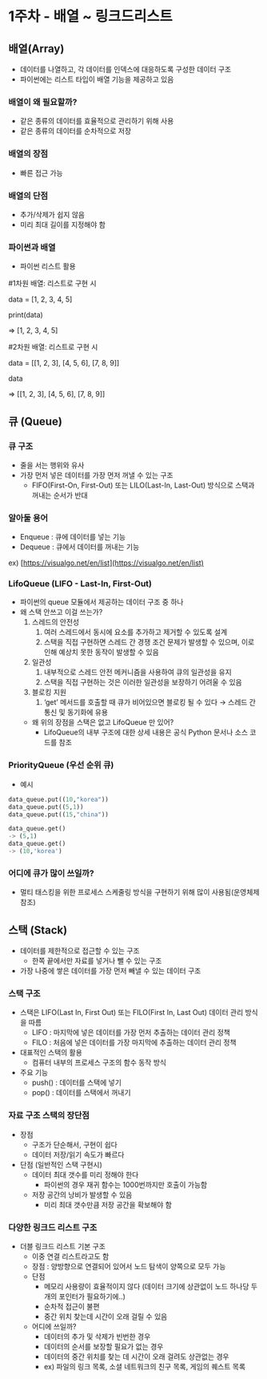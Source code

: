 # 1주차 - 배열 ~ 링크드리스트

## 배열(Array)

- 데이터를 나열하고, 각 데이터를 인덱스에 대응하도록 구성한 데이터 구조
- 파이썬에는 리스트 타입이 배열 기능을 제공하고 있음

### 배열이 왜 필요할까?

- 같은 종류의 데이터를 효율적으로 관리하기 위해 사용
- 같은 종류의 데이터를 순차적으로 저장

### 배열의 장점

- 빠른 접근 가능

### 배열의 단점

- 추가/삭제가 쉽지 않음
- 미리 최대 길이를 지정해야 함

### 파이썬과 배열

- 파이썬 리스트 활용

#1차원 배열: 리스트로 구현 시

data = [1, 2, 3, 4, 5]

print(data)

⇒ [1, 2, 3, 4, 5]

#2차원 배열: 리스트로 구현 시

data = [[1, 2, 3], [4, 5, 6], [7, 8, 9]]

data

⇒ [[1, 2, 3], [4, 5, 6], [7, 8, 9]]

## 큐 (Queue)

### 큐 구조

- 줄을 서는 행위와 유사
- 가장 먼저 넣은 데이터를 가장 먼저 꺼낼 수 있는 구조
    - FIFO(First-On, First-Out) 또는 LILO(Last-In, Last-Out) 방식으로 스택과 꺼내는 순서가 반대
    

### 알아둘 용어

- Enqueue : 큐에 데이터를 넣는 기능
- Dequeue : 큐에서 데이터를 꺼내는 기능

ex) [https://visualgo.net/en/list](https://visualgo.net/en/list)

### LifoQueue (LIFO - Last-In, First-Out)

- 파이썬의 queue 모듈에서 제공하는 데이터 구조 중 하나
- 왜 스택 안쓰고 이걸 쓰는가?
    1. 스레드의 안전성
        1. 여러 스레드에서 동시에 요소를 추가하고 제거할 수 있도록 설계
        2. 스택을 직접 구현하면 스레드 간 경쟁 조건 문제가 발생할 수 있으며, 이로 인해 예상치 못한 동작이 발생할 수 있음
    2. 일관성
        1. 내부적으로 스레드 안전 메커니즘을 사용하여 큐의 일관성을 유지
        2. 스택을 직접 구현하는 것은 이러한 일관성을 보장하기 어려울 수 있음
    3. 블로킹 지원
        1. ‘get’ 메서드를 호출할 때 큐가 비어있으면 블로킹 될 수 있다 → 스레드 간 통신 및 동기화에 유용
    - 왜 위의 장점을 스택은 없고 LifoQueue 만 있어?
        - LifoQueue의 내부 구조에 대한 상세 내용은 공식 Python 문서나 소스 코드를 참조

### PriorityQueue (우선 순위 큐)

- 예시

```python
data_queue.put((10,"korea"))
data_queue.put((5,1))
data_queue.put((15,"china"))

data_queue.get()
-> (5,1)
data_queue.get()
-> (10,'korea')
```

### 어디에 큐가 많이 쓰일까?

- 멀티 태스킹을 위한 프로세스 스케줄링 방식을 구현하기 위해 많이 사용됨(운영체제 참조)

## 스택 (Stack)

- 데이터를 제한적으로 접근할 수 있는 구조
    - 한쪽 끝에서만 자료를 넣거나 뺄 수 있는 구조
- 가장 나중에 쌓은 데이터를 가장 먼저 빼낼 수 있는 데이터 구조

### 스택 구조

- 스택은 LIFO(Last In, First Out) 또는 FILO(First In, Last Out) 데이터 관리 방식을 따름
    - LIFO : 마지막에 넣은 데이터를 가장 먼저 추출하는 데이터 관리 정책
    - FILO : 처음에 넣은 데이터를 가장 마지막에 추출하는 데이터 관리 정책
- 대표적인 스택의 활용
    - 컴퓨터 내부의 프로세스 구조의 함수 동작 방식
- 주요 기능
    - push() : 데이터를 스택에 넣기
    - pop() : 데이터를 스택에서 꺼내기
    

### 자료 구조 스택의 장단점

- 장점
    - 구조가 단순해서, 구현이 쉽다
    - 데이터 저장/읽기 속도가 빠르다
- 단점 (일반적인 스택 구현시)
    - 데이터 최대 갯수를 미리 정해야 한다
        - 파이썬의 경우 재귀 함수는 1000번까지만 호출이 가능함
    - 저장 공간의 낭비가 발생할 수 있음
        - 미리 최대 갯수만큼 저장 공간을 확보해야 함
        

### 다양한 링크드 리스트 구조

- 더블 링크드 리스트 기본 구조
    - 이중 연결 리스트라고도 함
    - 장점 : 양방향으로 연결되어 있어서 노드 탐색이 양쪽으로 모두 가능
    - 단점
        - 메모리 사용량이 효율적이지 않다 (데이터 크기에 상관없이 노드 하나당 두 개의 포인터가 필요하기에..)
        - 순차적 접근이 불편
        - 중간 위치 찾는데 시간이 오래 걸릴 수 있음
    - 어디에 쓰일까?
        - 데이터의 추가 및 삭제가 빈번한 경우
        - 데이터의 순서를 보장할 필요가 없는 경우
        - 데이터의 중간 위치를 찾는 데 시간이 오래 걸려도 상관없는 경우
        - ex) 파일의 링크 목록, 소셜 네트워크의 친구 목록, 게임의 퀘스트 목록